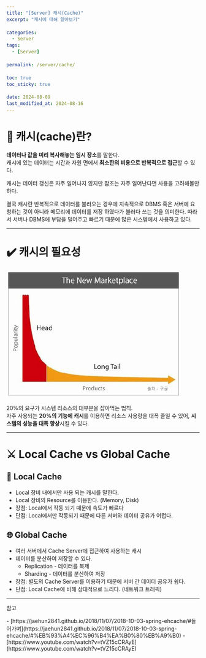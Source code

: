 ```yaml
---
title: "[Server] 캐시(Cache)"
excerpt: "캐시에 대해 알아보기"

categories:
  - Server
tags:
  - [Server]

permalink: /server/cache/

toc: true
toc_sticky: true

date: 2024-08-09
last_modified_at: 2024-08-16
---
```

# 🔎 캐시(cache)란?
**데이터나 값을 미리 복사해놓는 임시 장소**를 말한다.  
캐시에 있는 데이터는 시간과 자원 면에서 **최소한의 비용으로 반복적으로 접근**할 수 있다.

캐시는 데이터 갱신은 자주 일어나지 않지만 참조는 자주 일어난다면 사용을 고려해볼만 하다.

결국 캐시란 반복적으로 데이터를 불러오는 경우에 지속적으로 DBMS 혹은 서버에 요청하는 것이 아니라 메모리에 데이터를 저장 하였다가 불러다 쓰는 것을 의미한다. 따라서 서버나 DBMS에 부담을 덜어주고 빠르기 때문에 많은 시스템에서 사용하고 있다. 

---

# ✔️ 캐시의 필요성
![long-tail](/assets/images/posts_img/server/cache/long-tail.jpeg)

20%의 요구가 시스템 리소스의 대부분을 잡아먹는 법칙.  
자주 사용되는 **20%의 기능에 캐시**를 이용하면 리소스 사용량을 대폭 줄일 수 있어, **시스템의 성능을 대폭 향상**시킬 수 있다.

---

# ⚔️ Local Cache vs Global Cache
## 💾 Local Cache
- Local 장비 내에서만 사용 되는 캐시를 말한다.
- Local 장비의 Resource를 이용한다. (Memory, Disk)
- 장점: Local에서 작동 되기 때문에 속도가 빠르다
- 단점: Local에서만 작동되기 때문에 다른 서버와 데이터 공유가 어렵다.

## 🌐 Global Cache
- 여러 서버에서 Cache Server에 접근하여 사용하는 캐시
- 데이터를 분산하여 저장할 수 있다.
  - Replication - 데이터를 복제
  - Sharding - 데이터를 분산하여 저장
- 장점: 별도의 Cache Server를 이용하기 때문에 서버 간 데이터 공유가 쉽다.
- 단점: Local Cache에 비해 상대적으로 느리다. (네트워크 트래픽)

---

<p class="ref">참고</p>
- [https://jaehun2841.github.io/2018/11/07/2018-10-03-spring-ehcache/#들어가며](https://jaehun2841.github.io/2018/11/07/2018-10-03-spring-ehcache/#%EB%93%A4%EC%96%B4%EA%B0%80%EB%A9%B0)
- [https://www.youtube.com/watch?v=tVZ15cCRAyE](https://www.youtube.com/watch?v=tVZ15cCRAyE)

